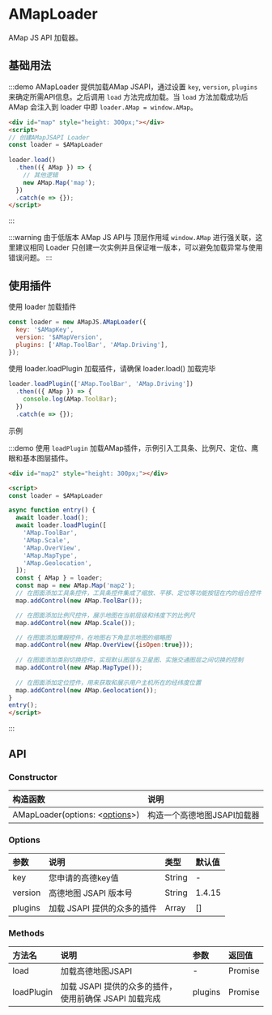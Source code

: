 # AMapLoader

AMap JS API 加载器。

## 基础用法

:::demo AMapLoader 提供加载AMap JSAPI，通过设置 `key`, `version`, `plugins` 来确定所需API信息。之后调用 `load` 方法完成加载。当 `load` 方法加载成功后 AMap 会注入到 loader 中即 `loader.AMap = window.AMap`。

```html
<div id="map" style="height: 300px;"></div>
<script>
// 创建AMapJSAPI Loader
const loader = $AMapLoader
  
loader.load()
  .then(({ AMap }) => {
    // 其他逻辑
    new AMap.Map('map');
  })
  .catch(e => {});
</script>
```
:::

:::warning
由于低版本 AMap JS API与 顶层作用域 `window.AMap` 进行强关联，这里建议相同 Loader 只创建一次实例并且保证唯一版本，可以避免加载异常与使用错误问题。
:::

## 使用插件

使用 loader 加载插件

```javascript
const loader = new AMapJS.AMapLoader({
  key: '$AMapKey',
  version: '$AMapVersion',
  plugins: ['AMap.ToolBar', 'AMap.Driving'],
});
```

使用 loader.loadPlugin 加载插件，请确保 loader.load() 加载完毕

```javascript
loader.loadPlugin(['AMap.ToolBar', 'AMap.Driving'])
  .then(({ AMap }) => {
    console.log(AMap.ToolBar);
  })
  .catch(e => {});
```

示例

:::demo 使用 `loadPlugin` 加载AMap插件，示例引入工具条、比例尺、定位、鹰眼和基本图层插件。
```html
<div id="map2" style="height: 300px;"></div>

<script>
const loader = $AMapLoader

async function entry() {
  await loader.load();
  await loader.loadPlugin([
    'AMap.ToolBar',
    'AMap.Scale',
    'AMap.OverView',
    'AMap.MapType',
    'AMap.Geolocation',
  ]);
  const { AMap } = loader;
  const map = new AMap.Map('map2');
  // 在图面添加工具条控件，工具条控件集成了缩放、平移、定位等功能按钮在内的组合控件
  map.addControl(new AMap.ToolBar());

  // 在图面添加比例尺控件，展示地图在当前层级和纬度下的比例尺
  map.addControl(new AMap.Scale());

  // 在图面添加鹰眼控件，在地图右下角显示地图的缩略图
  map.addControl(new AMap.OverView({isOpen:true}));
 
  // 在图面添加类别切换控件，实现默认图层与卫星图、实施交通图层之间切换的控制
  map.addControl(new AMap.MapType());
 
  // 在图面添加定位控件，用来获取和展示用户主机所在的经纬度位置
  map.addControl(new AMap.Geolocation());
}
entry();
</script>
```
:::

## API

### Constructor

| 构造函数 | 说明 |
| :------ | :------ |
| AMapLoader(options: <[options](#options)>) | 构造一个高德地图JSAPI加载器 |

### Options

| 参数 | 说明 | 类型 | 默认值 |
| :------ | :------ | :------ | :------ |
| key | 您申请的高德key值 | String | - |
| version | 高德地图 JSAPI 版本号 | String | 1.4.15 |
| plugins | 加载 JSAPI 提供的众多的插件 | Array | [] |  

### Methods

| 方法名 | 说明 | 参数 | 返回值 |
| :------ | :------ | :------ | :------ |
| load | 加载高德地图JSAPI | - | Promise |
| loadPlugin | 加载 JSAPI 提供的众多的插件，使用前确保 JSAPI 加载完成 | plugins | Promise |

